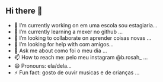 ## Hi there 👋
- 🔭 I’m currently working on em uma escola sou estagiaria...
- 🌱 I’m currently learning a mexer no github ...
- 👯 I’m looking to collaborate on aprender coisas novas ...
- 🤔 I’m looking for help with com amigos...
- 💬 Ask me about como foi o meu dia ...
- 📫 How to reach me: pelo meu instagram @b.rosah_ ...
- 😄 Pronouns: ela/dela...
- ⚡ Fun fact: gosto de ouvir musicas e de crianças ...
  
